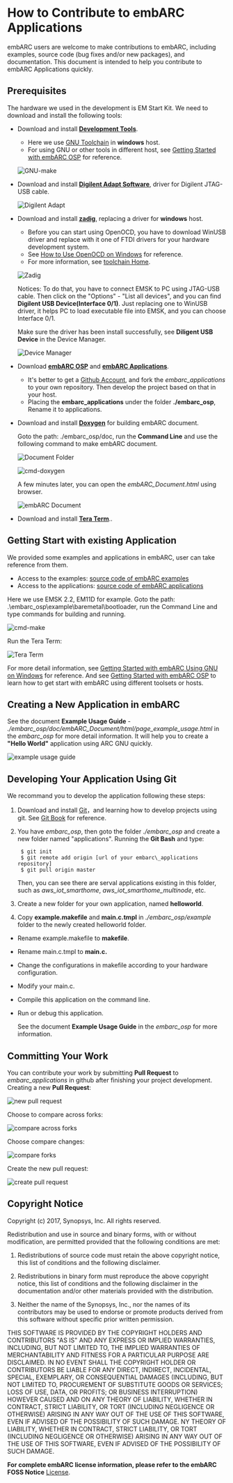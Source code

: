 # How to Contribute to embARC Applications

embARC users are welcome to make contributions to embARC, including examples, source code (bug fixes and/or new packages), and documentation. This document is intended to help you contribute to embARC Applications quickly.

## Prerequisites

The hardware we used in the development is EM Start Kit. We need to download and install the following tools: 

+ Download and install [**Development Tools**](http://embarc.org/tools.html "IDE"). 
	+ Here we use [GNU Toolchain](https://github.com/foss-for-synopsys-dwc-arc-processors/toolchain/releases "GNU Toolchain") in **windows** host.
	+ For using GNU or other tools in different host, see [Getting Started with embARC OSP](https://github.com/foss-for-synopsys-dwc-arc-processors/embarc_osp/wiki/Getting-Started-with-embARC-OSP "Getting Started with embARC OSP") for reference.
	
	![GNU-make](http://i.imgur.com/wcpgoKn.png)

+ Download and install [**Digilent Adapt Software**](http://store.digilentinc.com/digilent-adept-2-download-only/ "Digilent Adapt Software"), driver for Digilent JTAG-USB cable.

	![Digilent Adapt](http://i.imgur.com/aSPUBuW.png)

+ Download and install [**zadig**](http://zadig.akeo.ie/ "zadig"), replacing a driver for **windows** host.
	+ Before you can start using OpenOCD, you have to download WinUSB driver and replace with it one of FTDI drivers for your hardware development system.
	+ See [How to Use OpenOCD on Windows](https://github.com/foss-for-synopsys-dwc-arc-processors/arc_gnu_eclipse/wiki/How-to-Use-OpenOCD-on-Windows "How to Use OpenOCD on Windows") for reference.
	+ For more information, see [toolchain Home](https://github.com/foss-for-synopsys-dwc-arc-processors/toolchain/wiki "Home").
	
	![Zadig](http://i.imgur.com/q6Q6SFX.png)

	Notices: To do that, you have to connect EMSK to PC using JTAG-USB cable. Then click on the "Options" - "List all devices", and you can find **Digilent USB Device(Interface 0/1)**. Just replacing one to WinUSB driver, it helps PC to load executable file into EMSK, and you can choose Interface 0/1.

	Make sure the driver has been install successfully, see **Diligent USB Device** in the Device Manager.

	![Device Manager](http://i.imgur.com/Amm5Lej.png)

+ Download [**embARC OSP**](https://github.com/foss-for-synopsys-dwc-arc-processors/embarc_osp "embARC Software") and [**embARC Applications**](https://github.com/foss-for-synopsys-dwc-arc-processors/embarc_applications "embARC Applications").
	+ It's better to get a [Github Account](https://github.com/ "Github account"), and fork the *embarc\_applications* to your own repository. Then develop the project based on that in your host.
	+ Placing the **embarc\_applications** under the folder **./embarc\_osp**, Rename it to applications.

+ Download and install [**Doxygen**](http://www.stack.nl/~dimitri/doxygen/download.html "Doxygen") for building embARC document.

	Goto the path: ./embarc\_osp/doc, run the **Command Line** and use the following command to make embARC document.

	![Document Folder](http://i.imgur.com/Ix9Q6wF.png) 

	![cmd-doxygen](http://i.imgur.com/gwQfcte.png)

	A few minutes later, you can open the *embARC\_Document.html* using browser.

	![embARC Document](http://i.imgur.com/wRUWgNd.png)

+ Download and install [**Tera Term**](https://zh.osdn.net/projects/ttssh2/ "Tera Term")..

## Getting Start with existing Application

We provided some examples and applications in embARC, user can take reference from them.

+ Access to the examples: [source code of embARC examples](https://github.com/foss-for-synopsys-dwc-arc-processors/embarc_osp/tree/master/example "examples")
+ Access to the applications: [source code of embARC applications](https://github.com/foss-for-synopsys-dwc-arc-processors/embarc_applications "applications")

Here we use EMSK 2.2, EM11D for example. Goto the path: .\embarc_osp\example\baremetal\bootloader, run the Command Line and type commands for building and running.

![cmd-make](http://i.imgur.com/Kuv2dlz.png)

Run the Tera Term:

![Tera Term](http://i.imgur.com/eSYr6HN.png)

For more detail information, see [Getting Started with embARC Using GNU on Windows](https://github.com/foss-for-synopsys-dwc-arc-processors/embarc_osp/wiki/Getting-Started-with-embARC-Using-GNU-on-Windows#building-and-running-your-first-example "Getting Started with embARC Using GNU on Windows") for reference. And see [Getting Started with embARC OSP](https://github.com/foss-for-synopsys-dwc-arc-processors/embarc_osp/wiki/Getting-Started-with-embARC-OSP "Getting Started with embARC OSP") to learn how to get start with embARC using different toolsets or hosts.

## Creating a New Application in embARC

See the document **Example Usage Guide** - *./embarc\_osp/doc/embARC\_Document/html/page\_example\_usage.html* in the *embarc\_osp* for more detail information. It will help you to create a **"Hello World"** application using ARC GNU quickly.

![example usage guide](http://i.imgur.com/CejxBqG.png)

## Developing Your Application Using Git

We recommand you to develop the application following these steps:

1) Download and install [Git](https://git-for-windows.github.io/ "Git")，and learning how to develop projects using git. See [Git Book](https://git-scm.com/book/en/v2 "Git Book") for reference.

2) You have *embarc\_osp*, then goto the folder *./embarc\_osp* and create a new folder named "applications". Running the **Git Bash** and type:

		$ git init
		$ git remote add origin [url of your embarc\_applications repository]
		$ git pull origin master

   Then, you can see there are serval applications existing in this folder, such as *aws_iot_smarthome*, *aws_iot_smarthome_multinode*, etc.

3) Create a new folder for your own application, named **helloworld**.

4) Copy **example.makefile** and **main.c.tmpl** in *./embarc\_osp/example* folder to the newly created helloworld folder.

+ Rename example.makefile to **makefile**.
+ Rename main.c.tmpl to **main.c.**
+ Change the configurations in makefile according to your hardware configuration.
+ Modify your main.c.
+ Compile this application on the command line.
+ Run or debug this application.

   See the document **Example Usage Guide** in the *embarc\_osp* for more information.

## Committing Your Work

You can contribute your work by submitting **Pull Request** to *embarc\_applications* in github after finishing your project development. Creating a new **Pull Request**:

![new pull request](http://i.imgur.com/YrpOmXn.png)

Choose to compare across forks:

![compare across forks](http://i.imgur.com/Zl97kJV.png)

Choose compare changes:

![compare forks](http://i.imgur.com/5AgRJAL.png)

Create the new pull request:

![create pull request](http://i.imgur.com/4zpWJ7V.png)

## Copyright Notice

Copyright (c) 2017, Synopsys, Inc. All rights reserved.

Redistribution and use in source and binary forms, with or without modification, are permitted provided that the following conditions are met:

1) Redistributions of source code must retain the above copyright notice, this list of conditions and the following disclaimer.

2) Redistributions in binary form must reproduce the above copyright notice, this list of conditions and the following disclaimer in the documentation and/or other materials provided with the distribution.

3) Neither the name of the Synopsys, Inc., nor the names of its contributors may be used to endorse or promote products derived from this software without specific prior written permission.

THIS SOFTWARE IS PROVIDED BY THE COPYRIGHT HOLDERS AND CONTRIBUTORS "AS IS" AND ANY EXPRESS OR IMPLIED WARRANTIES, INCLUDING, BUT NOT LIMITED TO, THE IMPLIED WARRANTIES OF MERCHANTABILITY AND FITNESS FOR A PARTICULAR PURPOSE ARE DISCLAIMED. IN NO EVENT SHALL THE COPYRIGHT HOLDER OR CONTRIBUTORS BE LIABLE FOR ANY DIRECT, INDIRECT, INCIDENTAL, SPECIAL, EXEMPLARY, OR CONSEQUENTIAL DAMAGES (INCLUDING, BUT NOT LIMITED TO, PROCUREMENT OF SUBSTITUTE GOODS OR SERVICES; LOSS OF USE, DATA, OR PROFITS; OR BUSINESS INTERRUPTION) HOWEVER CAUSED AND ON ANY THEORY OF LIABILITY, WHETHER IN CONTRACT, STRICT LIABILITY, OR TORT (INCLUDING NEGLIGENCE OR OTHERWISE) ARISING IN ANY WAY OUT OF THE USE OF THIS SOFTWARE, EVEN IF ADVISED OF THE POSSIBILITY OF SUCH DAMAGE. NY THEORY OF LIABILITY, WHETHER IN CONTRACT, STRICT LIABILITY, OR TORT (INCLUDING NEGLIGENCE OR OTHERWISE) ARISING IN ANY WAY OUT OF THE USE OF THIS SOFTWARE, EVEN IF ADVISED OF THE POSSIBILITY OF SUCH DAMAGE.

**For complete embARC license information, please refer to the embARC FOSS Notice** [License](file:///C:/WorkSpace/Files/embarc_osp_liteos/doc/embARC_Document/html/page_license.html "License"). 